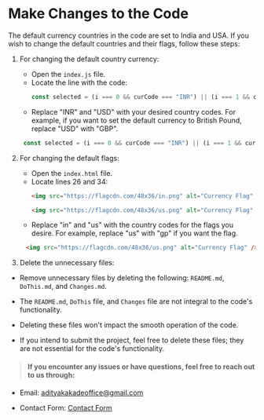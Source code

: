 # Make Changes to the Code

The default currency countries in the code are set to India and USA. If you wish to change the default countries and their flags, follow these steps:

1. For changing the default country currency:
   - Open the `index.js` file.
   - Locate the line with the code:
     ```javascript
     const selected = (i === 0 && curCode === "INR") || (i === 1 && curCode === "USD") ? "selected" : "";
     ```
   - Replace "INR" and "USD" with your desired country codes. For example, if you want to set the default currency to British Pound, replace "USD" with "GBP".
    ```javascript
     const selected = (i === 0 && curCode === "INR") || (i === 1 && curCode === "USD") ? "selected" : "";
    ```

2. For changing the default flags:
   - Open the `index.html` file.
   - Locate lines 26 and 34:
     ```html
     <img src="https://flagcdn.com/48x36/in.png" alt="Currency Flag" />
     ```
     ```html
     <img src="https://flagcdn.com/48x36/us.png" alt="Currency Flag" />
     ```
   - Replace "in" and "us" with the country codes for the flags you desire. For example, replace "us" with "gp" if you want the flag.
```html
     <img src="https://flagcdn.com/48x36/us.png" alt="Currency Flag" />
```   

3. Delete the unnecessary files:
- Remove unnecessary files by deleting the following: `README.md`,` DoThis.md`, and `Changes.md`.

- The `README.md`, `DoThis` file, and `Changes` file are not integral to the code's functionality.
- Deleting these files won't impact the smooth operation of the code.
- If you intend to submit the project, feel free to delete these files; they are not essential for the code's functionality.


> #### If you encounter any issues or have questions, feel free to reach out to us through:

- Email: adityakakadeoffice@gmail.com

- Contact Form: [Contact Form](https://forms.gle/cEcJ9uEiz1XVbsuw8)

